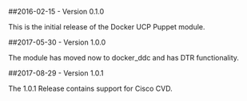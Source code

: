 ##2016-02-15 - Version 0.1.0

This is the initial release of the Docker UCP Puppet module.

##2017-05-30 - Version 1.0.0

The module has moved now to docker_ddc and has DTR functionality.

##2017-08-29 - Version 1.0.1

The 1.0.1 Release contains support for Cisco CVD.
